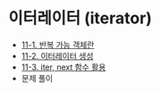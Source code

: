 # 이터레이터 (iterator)

- [11-1. 반복 가능 객체란](11_1/contents.md)
- [11-2. 이터레이터 생성](11_2/contents.md)
- [11-3. iter, next 함수 활용](11_3/contents.md)
- 문제 풀이